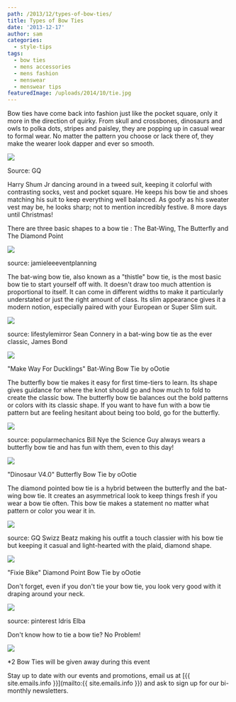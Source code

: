 ```yaml
---
path: /2013/12/types-of-bow-ties/
title: Types of Bow Ties
date: '2013-12-17'
author: sam
categories:
  - style-tips
tags:
  - bow ties
  - mens accessories
  - mens fashion
  - menswear
  - menswear tips
featuredImage: /uploads/2014/10/tie.jpg
---
```

Bow ties have come back into fashion just like the pocket square, only it more in the direction of quirky. From skull and crossbones, dinosaurs and owls to polka dots, stripes and paisley, they are popping up in casual wear to formal wear. No matter the pattern you choose or lack there of, they make the wearer look dapper and ever so smooth.

[![](http://4.bp.blogspot.com/-l4_7pHGni5M/UrCJQKnUHLI/AAAAAAAAAjc/1iFF7DhxgUQ/s640/GQ+Harry+Shum+Jr+6.jpg)](http://4.bp.blogspot.com/-l4_7pHGni5M/UrCJQKnUHLI/AAAAAAAAAjc/1iFF7DhxgUQ/s1600/GQ+Harry+Shum+Jr+6.jpg)

Source: GQ

Harry Shum Jr dancing around in a tweed suit, keeping it colorful with contrasting socks, vest and pocket square. He keeps his bow tie and shoes matching his suit to keep everything well balanced. As goofy as his sweater vest may be, he looks sharp; not to mention incredibly festive. 8 more days until Christmas!

There are three basic shapes to a bow tie : The Bat-Wing, The Butterfly and The Diamond Point

[![](http://4.bp.blogspot.com/-n5DPvle3KGY/UrCKeoKk9VI/AAAAAAAAAjo/-4nSRO_dBUk/s400/types+of+bow+ties,+source+-+jamieleeevents.jpg)](http://4.bp.blogspot.com/-n5DPvle3KGY/UrCKeoKk9VI/AAAAAAAAAjo/-4nSRO_dBUk/s1600/types+of+bow+ties,+source+-+jamieleeevents.jpg)

source: jamieleeeventplanning

The bat-wing bow tie, also known as a "thistle" bow tie, is the most basic bow tie to start yourself off with. It doesn't draw too much attention is proportional to itself. It can come in different widths to make it particularly understated or just the right amount of class. Its slim appearance gives it a modern notion, especially paired with your European or Super Slim suit.

[![](http://4.bp.blogspot.com/-jZXIsdkx1og/UrCNjlUpzPI/AAAAAAAAAkM/SxpsEuMKO34/s400/sean+connery,+source+-+lifestylemirror.jpg)](http://4.bp.blogspot.com/-jZXIsdkx1og/UrCNjlUpzPI/AAAAAAAAAkM/SxpsEuMKO34/s1600/sean+connery,+source+-+lifestylemirror.jpg)

source: lifestylemirror
Sean Connery in a bat-wing bow tie as the ever classic, James Bond

[![](http://1.bp.blogspot.com/-ETjnHdJu2K0/UrCLDyKLs5I/AAAAAAAAAjw/59mzyHZzNnU/s400/make+way+for+ducklings+-+bat_wing+-+oootie.jpg)](http://1.bp.blogspot.com/-ETjnHdJu2K0/UrCLDyKLs5I/AAAAAAAAAjw/59mzyHZzNnU/s1600/make+way+for+ducklings+-+bat_wing+-+oootie.jpg)

"Make Way For Ducklings" Bat-Wing Bow Tie by oOotie

The butterfly bow tie makes it easy for first time-tiers to learn. Its shape gives guidance for where the knot should go and how much to fold to create the classic bow. The butterfly bow tie balances out the bold patterns or colors with its classic shape. If you want to have fun with a bow tie pattern but are feeling hesitant about being too bold, go for the butterfly.

[![](http://1.bp.blogspot.com/-Lns-jyHeoFc/UrCU03OdtgI/AAAAAAAAAkg/m_5SDNXvGMM/s320/bill+nye,+source+-+popularmechanics.jpg)](http://1.bp.blogspot.com/-Lns-jyHeoFc/UrCU03OdtgI/AAAAAAAAAkg/m_5SDNXvGMM/s1600/bill+nye,+source+-+popularmechanics.jpg)

source: popularmechanics
Bill Nye the Science Guy always wears a butterfly bow tie and has fun with them, even to this day!

[![](http://1.bp.blogspot.com/-golbN5g8Z1A/UrCaD5Ekk7I/AAAAAAAAAk4/v45SRX6xeoU/s320/dinosaur+v4.0+bow+tie.jpeg)](http://1.bp.blogspot.com/-golbN5g8Z1A/UrCaD5Ekk7I/AAAAAAAAAk4/v45SRX6xeoU/s1600/dinosaur+v4.0+bow+tie.jpeg)

"Dinosaur V4.0" Butterfly Bow Tie by oOotie

The diamond pointed bow tie is a hybrid between the butterfly and the bat-wing bow tie. It creates an asymmetrical look to keep things fresh if you wear a bow tie often. This bow tie makes a statement no matter what pattern or color you wear it in.

[![](http://3.bp.blogspot.com/-Faotenx6TiQ/UrCYvW1_uGI/AAAAAAAAAks/Dc9B90Nh4Fc/s320/Swizz-Beatz,+source+-+gq.jpg)](http://3.bp.blogspot.com/-Faotenx6TiQ/UrCYvW1_uGI/AAAAAAAAAks/Dc9B90Nh4Fc/s1600/Swizz-Beatz,+source+-+gq.jpg)

source: GQ
Swizz Beatz making his outfit a touch classier with his bow tie but keeping it casual and light-hearted with the plaid, diamond shape.

[![](http://4.bp.blogspot.com/-k0Donl6LXsI/UrCaR-UQNSI/AAAAAAAAAlA/r6JltjG-rpg/s320/fixie+bike+diamond+point+bow+tie.jpg)](http://4.bp.blogspot.com/-k0Donl6LXsI/UrCaR-UQNSI/AAAAAAAAAlA/r6JltjG-rpg/s1600/fixie+bike+diamond+point+bow+tie.jpg)

"Fixie Bike" Diamond Point Bow Tie by oOotie

Don't forget, even if you don't tie your bow tie, you look very good with it draping around your neck.

[![](http://2.bp.blogspot.com/-R6hl2mV84Jc/UrCcDVT7v7I/AAAAAAAAAlM/G4rQKMJCHdI/s400/idris+elba,+source+-+pinterest.jpg)](http://2.bp.blogspot.com/-R6hl2mV84Jc/UrCcDVT7v7I/AAAAAAAAAlM/G4rQKMJCHdI/s1600/idris+elba,+source+-+pinterest.jpg)

source: pinterest
Idris Elba

Don't know how to tie a bow tie? No Problem!

[![](http://4.bp.blogspot.com/-3s_qc6Lm67M/UrC4vgvGOlI/AAAAAAAAS74/J2dU8sknhJo/s640/oootie_event_2013dec.jpg)](http://4.bp.blogspot.com/-3s_qc6Lm67M/UrC4vgvGOlI/AAAAAAAAS74/J2dU8sknhJo/s1600/oootie_event_2013dec.jpg)

\*2 Bow Ties will be given away during this event

Stay up to date with our events and promotions, email us at [{{ site.emails.info }}](mailto:{{ site.emails.info }}) and ask to sign up for our bi-monthly newsletters.